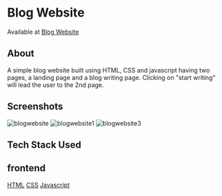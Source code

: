 # Blog Website
Available at [Blog Website](sshiwangi.github.io/Blog-website/)
## About

A simple blog website built using HTML, CSS and javascript having two pages, a landing page and a blog writing page. Clicking on "start writing" will lead the user to the 2nd page.

## Screenshots

![blogwebsite](https://user-images.githubusercontent.com/77545230/196275182-c03aa7b2-fbe7-42ec-b15e-0d9f3e191107.png)
![blogwebsite1](https://user-images.githubusercontent.com/77545230/196275213-46ddd508-0b99-46cc-8da6-38be033b424c.png)
![blogwebsite3](https://user-images.githubusercontent.com/77545230/196275227-fb106376-29ad-46a0-a09b-59a6b19391b3.png)


## Tech Stack Used

## frontend

[HTML](https://img.shields.io/badge/html5%20-%23E34F26.svg?&style=for-the-badge&logo=html5&logoColor=white")
[CSS](https://img.shields.io/badge/css3%20-%231572B6.svg?&style=for-the-badge&logo=css3&logoColor=white)
[Javascript](https://img.shields.io/badge/javascript%20-%23323330.svg?&style=for-the-badge&logo=javascript&logoColor=%23F7DF1E)
